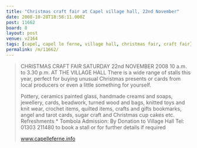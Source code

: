 ```yaml
---
title: "Christmas craft fair at Capel village hall, 22nd November"
date: 2008-10-28T18:58:11.000Z
post: 11662
board: 8
layout: post
venue: v2164
tags: [capel, capel le ferne, village hall, christmas fair, craft fair]
permalink: /m/11662/
---
```

<blockquote>CHRISTMAS CRAFT FAIR
SATURDAY
22nd  NOVEMBER 2008
10 a.m. to 3.30 p.m.
AT THE VILLAGE HALL
There is a wide range of stalls this year, perfect for buying unusual Christmas presents or cards from local producers or even a little something for yourself.

Pottery, ceramics painted glass, handmade creams and soaps, jewellery, cards, beadwork, turned wood and bags, knitted toys and knit wear, crochet items, quilted items, crafts and gifts bookmarks, angel and tarot cards, sugar craft and Christmas cup cakes etc.
Refreshments * Tombola
Admission: By Donation to Village Hall
Tel: 01303 211480 to book a stall or for further details if required

www.capelleferne.info</blockquote>
